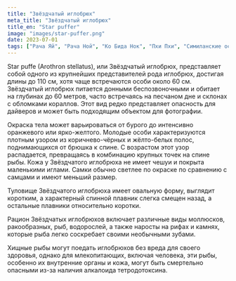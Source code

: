 ```yaml
---
title: "Звёздчатый иглобрюх"
meta_title: "Звёздчатый иглобрюх"
title_en: "Star puffer"
image: "images/star-puffer.png"
date: 2023-07-01
tags: ["Рача Яй", "Рача Ной", "Ко Бида Нок", "Пхи Пхи", "Симиланские острова"]
---
```


Star puffe (Arothron stellatus), или Звёздчатый иглобрюх, представляет собой одного из крупнейших представителей рода иглобрюх, достигая длины до 110 см, хотя чаще встречаются особи около 60 см. Звёздчатый иглобрюх питается донными беспозвоночными и обитает на глубинах до 60 метров, часто встречаясь на песчаном дне и склонах с обломками кораллов. Этот вид редко представляет опасность для дайверов и может быть подходящим объектом для фотографии.

Окраска тела может варьироваться от бурого до интенсивно оранжевого или ярко-желтого. Молодые особи характеризуются плотным узором из коричнево-чёрных и жёлто-белых полос, поднимающихся от брюшка к спине. С возрастом этот узор распадается, превращаясь в комбинацию крупных точек на спине рыбы. Кожа у Звёздчатого иглобрюха не имеет чешуи и покрыта маленькими иглами. Самки обычно светлее по окраске по сравнению с самцами и имеют меньший размер.

Туловище Звёздчатого иглобрюха имеет овальную форму, выглядит коротким, а характерный спинной плавник слегка смещен назад, а остальные плавники относительно коротки.

Рацион Звёздчатых иглобрюхов включает различные виды моллюсков, ракообразных, рыб, водорослей, а также наросты на рифах и камнях, которые рыба легко соскребает своими необычными зубами.

Хищные рыбы могут поедать иглобрюхов без вреда для своего здоровья, однако для млекопитающих, включая человека, эти рыбы, особенно их внутренние органы и кожа, могут быть смертельно опасными из-за наличия алкалоида тетродотоксина.

